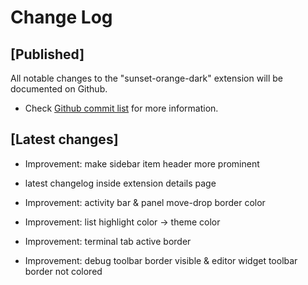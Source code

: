 # Change Log

## [Published]

All notable changes to the "sunset-orange-dark" extension will be documented on Github.

- Check [Github commit list](https://github.com/thekomer/Sunset-orange-VSCode-theme/commits/master) for more information.

## [Latest changes]

- Improvement: make sidebar item header more prominent

- latest changelog inside extension details page

- Improvement: activity bar & panel move-drop border color

- Improvement: list highlight color -> theme color

- Improvement: terminal tab active border

- Improvement: debug toolbar border visible & editor widget toolbar border not colored
